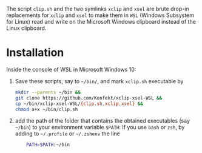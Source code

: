 The script `clip.sh` and the two symlinks `xclip` and `xsel` are brute drop-in replacements for `xclip` and `xsel` to make them in `WSL` (Windows Subsystem for Linux) read and write on the Microsoft Windows clipboard instead of the Linux clipboard.

# Installation

Inside the console of WSL in Microsoft Windows 10:

1. Save these scripts, say to `~/bin/`, and mark `xclip.sh` executable by

    ```sh
    mkdir --parents ~/bin &&
    git clone https://github.com/Konfekt/xclip-xsel-WSL &&
    cp ~/bin/xclip-xsel-WSL/{clip.sh,xclip,xsel} &&
    chmod a+x ~/bin/clip.sh
    ```

1. add the path of the folder that contains the obtained executables (say `~/bin`) to your environment variable `$PATH`:
    If you use `bash` or `zsh`, by adding to `~/.profile` or `~/.zshenv` the line

    ```sh
        PATH=$PATH:~/bin
    ```

